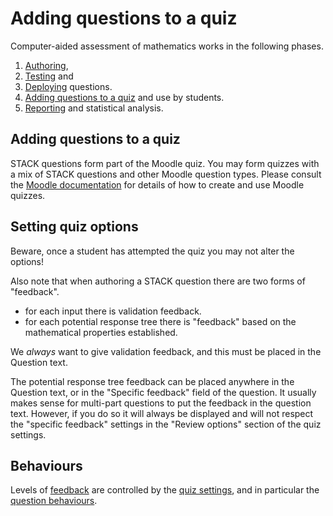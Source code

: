 # Adding questions to a quiz

Computer-aided assessment of mathematics works in the following phases.

1. [Authoring](../Authoring/index.md),
2. [Testing](Testing.md) and
3. [Deploying](Deploying.md) questions.
4. [Adding questions to a quiz](Quiz.md) and use by students.
5. [Reporting](Reporting.md) and statistical analysis.

## Adding questions to a quiz  ##

STACK questions form part of the Moodle quiz.
You may form quizzes with a mix of STACK questions and other Moodle question types.
Please consult the [Moodle documentation](http://docs.moodle.org/en/Quiz_module) for details of how to create
and use Moodle quizzes.

## Setting quiz options ##

Beware, once a student has attempted the quiz you may not alter the options!

Also note that when authoring a STACK question there are two forms of "feedback".

* for each input there is validation feedback.
* for each potential response tree there is "feedback" based on the mathematical properties established.

We *always* want to give validation feedback, and this must be placed in the Question text.  

The potential response tree feedback can be placed anywhere in the Question text, or in the "Specific feedback"
field of the question.  It usually makes sense for multi-part questions to put the feedback in the question text.
However, if you do so it will always be displayed and will not respect the "specific feedback" settings in the
"Review options" section of the quiz settings.

## Behaviours ##

Levels of [feedback](Feedback.md) are controlled by the [quiz settings](http://docs.moodle.org/en/Quiz_settings),
and in particular the [question behaviours](http://docs.moodle.org/en/Question_behaviours).



